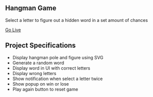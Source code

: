 ## Hangman Game

Select a letter to figure out a hidden word in a set amount of chances

[Go Live](https://hangman-game-11.netlify.app/)

## Project Specifications

- Display hangman pole and figure using SVG
- Generate a random word
- Display word in UI with correct letters
- Display wrong letters
- Show notification when select a letter twice
- Show popup on win or lose
- Play again button to reset game

